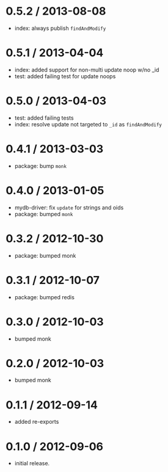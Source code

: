 
0.5.2 / 2013-08-08
==================

  * index: always publish `findAndModify`

0.5.1 / 2013-04-04
==================

  * index: added support for non-multi update noop w/no _id
  * test: added failing test for update noops

0.5.0 / 2013-04-03
==================

  * test: added failing tests
  * index: resolve update not targeted to `_id` as `findAndModify`

0.4.1 / 2013-03-03
==================

  * package: bump `monk`

0.4.0 / 2013-01-05
==================

  * mydb-driver: fix `update` for strings and oids
  * package: bumped `monk`

0.3.2 / 2012-10-30
==================

  * package: bumped monk

0.3.1 / 2012-10-07
==================

  * package: bumped redis

0.3.0 / 2012-10-03
==================

  * bumped monk

0.2.0 / 2012-10-03
==================

  * bumped monk

0.1.1 / 2012-09-14
==================

  * added re-exports

0.1.0 / 2012-09-06
==================

  * initial release.
